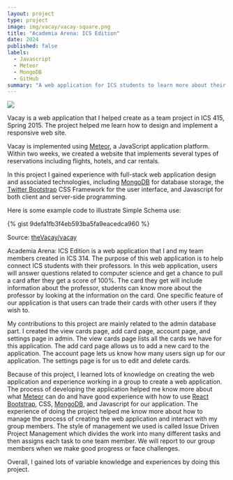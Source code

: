 ```yaml
---
layout: project
type: project
image: img/vacay/vacay-square.png
title: "Academia Arena: ICS Edition"
date: 2024
published: false
labels:
  - Javascript
  - Meteor
  - MongoDB
  - GitHub
summary: "A web application for ICS students to learn more about their professors that my team developed in ICS 314."
---
```


<img class="img-fluid" src="../img/vacay/vacay-home-page.png">

Vacay is a web application that I helped create as a team project in ICS 415, Spring 2015. The project helped me learn how to design and implement a responsive web site.

Vacay is implemented using [Meteor](http://meteor.com), a JavaScript application platform. Within two weeks, we created a website that implements several types of reservations including flights, hotels, and car rentals.

In this project I gained experience with full-stack web application design and associated technologies, including [MongoDB](http://mongodb.com) for database storage, the [Twitter Bootstrap](http://getbootstrap.com/) CSS Framework for the user interface, and Javascript for both client and server-side programming. 

Here is some example code to illustrate Simple Schema use:

{% gist 9defa1fb3f4eb593ba5fa9eacedca960 %}
 
Source: <a href="https://github.com/theVacay/vacay">theVacay/vacay</a>

Academia Arena: ICS Edition is a web application that I and my team members created in ICS 314. The purpose of this web application is to help connect ICS students with their professors. In this web application, users will answer questions related to computer science and get a chance to pull a card after they get a score of 100%. The card they get will include information about the professor, students can know more about the professor by looking at the information on the card. One specific feature of our application is that users can trade their cards with other users if they wish to.

My contributions to this project are mainly related to the admin database part. I created the view cards page, add card page, account page, and settings page in admin. The view cards page lists all the cards we have for this application. The add card page allows us to add a new card to the application. The account page lets us know how many users sign up for our application. The settings page is for us to edit and delete cards.

Because of this project, I learned lots of knowledge on creating the web application and experience working in a group to create a web application. The process of developing the application helped me know more about what [Meteor](http://meteor.com) can do and have good experience with how to use [React Bootstrap](https://react-bootstrap.netlify.app/), CSS, [MongoDB](http://mongodb.com), and Javascript for our application. The experience of doing the project helped me know more about how to manage the process of creating the web application and interact with my group members. The style of management we used is called Issue Driven Project Management which divides the work into many different tasks and then assigns each task to one team member. We will report to our group members when we make good progress or face challenges. 

Overall, I gained lots of variable knowledge and experiences by doing this project.

